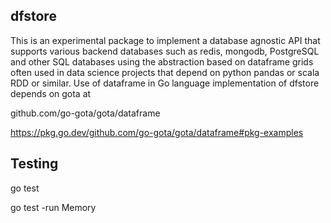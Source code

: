 ## dfstore 

This is an experimental package to implement a database agnostic API that supports various backend databases such as redis, mongodb, PostgreSQL and other SQL databases using the abstraction based on dataframe grids often used in data science projects that depend on python pandas or scala RDD or similar.  Use of dataframe in Go language implementation of dfstore depends on gota at 	

github.com/go-gota/gota/dataframe

https://pkg.go.dev/github.com/go-gota/gota/dataframe#pkg-examples



## Testing
go test

go test -run Memory
